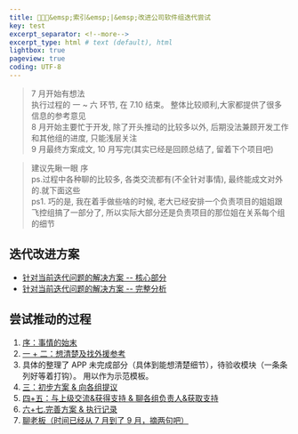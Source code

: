 ```yaml
---
title: 🧑🏻‍🦯&emsp;索引&emsp;|&emsp;改进公司软件组迭代尝试
key: test
excerpt_separator: <!--more-->
excerpt_type: html # text (default), html
lightbox: true
pageview: true
coding: UTF-8
---  
```


> 7 月开始有想法   
> 执行过程的 一 ~ 六 环节, 在 7.10 结束。 整体比较顺利,大家都提供了很多信息的参考意见  
> 8 月开始主要忙于开发, 除了开头推动的比较多以外, 后期没法兼顾开发工作和其他组的进度, 只能浅层关注  
> 9 月最终方案成文, 10 月写完(其实已经是回顾总结了, 留着下个项目吧)  

> 建议先瞅一眼 序  
> ps.过程中各种聊的比较多, 各类交流都有(不全针对事情), 最终能成文对外的.就下面这些  
> ps1. 巧的是, 我在着手做些啥的时候, 老大已经安排一个负责项目的姐姐跟飞控组搞了一部分了, 所以实际大部分还是负责项目的那位姐在关系每个组的细节

## 迭代改进方案

* [针对当前迭代问题的解决方案 -- 核心部分](https://mjxin.github.io/2020/10/10/%E6%94%B9%E8%BF%9B%E8%BD%AF%E4%BB%B6%E7%BB%84%E8%BF%AD%E4%BB%A3_%E9%92%88%E5%AF%B9%E5%BD%93%E5%89%8D%E8%BF%AD%E4%BB%A3%E9%97%AE%E9%A2%98%E7%9A%84%E8%A7%A3%E5%86%B3%E6%96%B9%E6%A1%88_%E6%A0%B8%E5%BF%83%E9%83%A8%E5%88%86.html)  
* [针对当前迭代问题的解决方案 -- 完整分析](https://mjxin.github.io/2020/10/09/%E6%94%B9%E8%BF%9B%E8%BD%AF%E4%BB%B6%E7%BB%84%E8%BF%AD%E4%BB%A3_%E9%92%88%E5%AF%B9%E5%BD%93%E5%89%8D%E8%BF%AD%E4%BB%A3%E9%97%AE%E9%A2%98%E7%9A%84%E8%A7%A3%E5%86%B3%E6%96%B9%E6%A1%88-%E5%AE%8C%E6%95%B4%E5%88%86%E6%9E%90.html)

## 尝试推动的过程
1. [序：事情的始末](https://mjxin.github.io/2020/10/08/改进软件组迭代_零.起始.html)
2. [一 + 二：想清楚及找外援参考](https://mjxin.github.io/2020/10/07/%E6%94%B9%E8%BF%9B%E8%BD%AF%E4%BB%B6%E7%BB%84%E8%BF%AD%E4%BB%A3-%E4%B8%80+%E4%BA%8C.%E9%9D%A2%E4%B8%B4%E7%9A%84%E9%97%AE%E9%A2%98%E5%8F%8A%E5%BB%BA%E8%AE%AE.html) 
3. 具体的整理了 APP 未完成部分（具体到能想清楚细节），待验收模块（一条条列好等着打钩）。 用以作为示范模板。  
4. [三：初步方案 & 向各组提议](https://mjxin.github.io/2020/10/06/%E6%94%B9%E8%BF%9B%E8%BD%AF%E4%BB%B6%E7%BB%84%E8%BF%AD%E4%BB%A3_%E4%B8%89.%E5%88%9D%E6%AD%A5%E6%96%B9%E6%A1%88&%E8%AE%A9%E5%90%84%E7%BB%84%E7%9F%A5%E6%82%89.html)  
5. [四+五：与上级交流&获得支持 & 聊各组负责人&获取支持](https://mjxin.github.io/2020/10/05/%E6%94%B9%E8%BF%9B%E8%BD%AF%E4%BB%B6%E7%BB%84%E8%BF%AD%E4%BB%A3_%E5%9B%9B+%E4%BA%94.%E8%81%8A%E4%B8%8A%E7%BA%A7%E5%92%8C%E5%85%B6%E4%BB%96%E7%BB%84&%E8%8E%B7%E5%8F%96%E6%94%AF%E6%8C%81.html)  
6. [六+七.完善方案 & 执行记录](https://mjxin.github.io/2020/10/04/%E6%94%B9%E8%BF%9B%E8%BD%AF%E4%BB%B6%E7%BB%84%E8%BF%AD%E4%BB%A3_%E5%85%AD+%E4%B8%83.%E5%AE%8C%E5%96%84%E6%96%B9%E6%A1%88-&-%E6%89%A7%E8%A1%8C%E8%AE%B0%E5%BD%95.html)    
7. [聊老板（时间已经从 7 月到了 9 月，摘两句吧）](https://mjxin.github.io/2020/10/03/%E6%94%B9%E8%BF%9B%E8%BD%AF%E4%BB%B6%E7%BB%84%E8%BF%AD%E4%BB%A3_%E5%85%AB.%E4%B8%8E%E8%80%81%E6%9D%BF%E8%81%8A.html)  